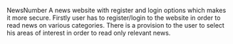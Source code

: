 NewsNumber
A news website with register and login options which makes it more secure. Firstly user has to register/login to the website in order to read news on various categories. There is a provision to the user to select his areas of interest in order to read only relevant news.
